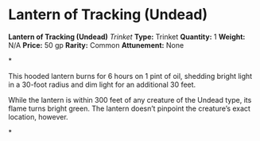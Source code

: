 # Lantern of Tracking (Undead)

**Lantern of Tracking (Undead)**
_Trinket_
**Type:** Trinket
**Quantity:** 1
**Weight:** N/A
**Price:** 50 gp
**Rarity:** Common
**Attunement:** None

*<p>This hooded lantern burns for 6 hours on 1 pint of oil, shedding bright light in a 30-foot radius and dim light for an additional 30 feet.

While the lantern is within 300 feet of any creature of the Undead type, its flame turns bright green. The lantern doesn’t pinpoint the creature’s exact location, however.</p>*